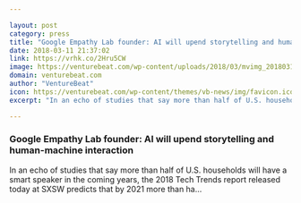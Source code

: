 ```yaml
---

layout: post
category: press
title: "Google Empathy Lab founder: AI will upend storytelling and human-machine interaction"
date: 2018-03-11 21:37:02
link: https://vrhk.co/2Hru5CW
image: https://venturebeat.com/wp-content/uploads/2018/03/mvimg_20180310_191526.jpg?fit=4032%2C3024&strip=all
domain: venturebeat.com
author: "VentureBeat"
icon: https://venturebeat.com/wp-content/themes/vb-news/img/favicon.ico
excerpt: "In an echo of studies that say more than half of U.S. households will have a smart speaker in the coming years, the 2018 Tech Trends report released today at SXSW predicts that by 2021 more than ha…"

---
```


### Google Empathy Lab founder: AI will upend storytelling and human-machine interaction

In an echo of studies that say more than half of U.S. households will have a smart speaker in the coming years, the 2018 Tech Trends report released today at SXSW predicts that by 2021 more than ha…